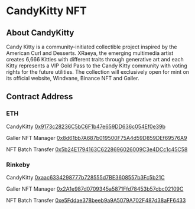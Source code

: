 # CandyKitty NFT

## About CandyKitty
Candy Kitty is a community-initiated collectible project inspired by the American Curl and Desserts. XRaeya, the emerging multimedia artist creates 6,666 Kitties with different traits through generative art and each Kitty represents a VIP Gold Pass to the Candy Kitty community with voting rights for the future utilities. The collection will exclusively open for mint on its official website, Windvane, Binance NFT and Galler.

## Contract Address

### ETH
CandyKitty [0x9173c28236C5bC6F1b47e659DD636c054Ef0e39b](https://etherscan.io/address/0x9173c28236C5bC6F1b47e659DD636c054Ef0e39b)

Galler NFT Manager [0x8d61bb7A687b019500F75A4d59D859DEf69576A9](https://etherscan.io/address/0x8d61bb7A687b019500F75A4d59D859DEf69576A9)

NFT Batch Transfer [0x5b24E1794163C6228696026009C3e4DCc1c45C58](https://rinkeby.etherscan.io/address/0x5b24E1794163C6228696026009C3e4DCc1c45C58)

### Rinkeby
CandyKitty [0xaac6334298777b728555d7BE3608557b3Fc5b21C](https://rinkeby.etherscan.io/address/0xaac6334298777b728555d7BE3608557b3Fc5b21C)

Galler NFT Manager [0x2A1e987d0709345a5871Ffd78453b57cbc02109C](https://rinkeby.etherscan.io/address/0x2a1e987d0709345a5871ffd78453b57cbc02109c)

NFT Batch Transfer [0xe5Fddae378beeb9a9A5079A702F487d38aFF6433](https://rinkeby.etherscan.io/address/0xe5fddae378beeb9a9a5079a702f487d38aff6433)